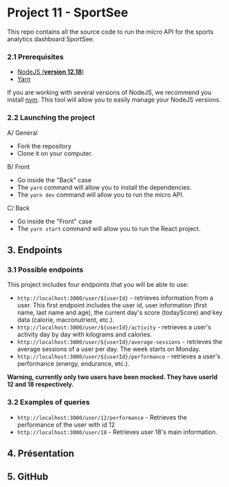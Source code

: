 # Project 11 - SportSee

This repo contains all the source code to run the micro API for the sports analytics dashboard SportSee.

### 2.1 Prerequisites

- [NodeJS (**version 12.18**)](https://nodejs.org/en/)
- [Yarn](https://yarnpkg.com/)

If you are working with several versions of NodeJS, we recommend you install [nvm](https://github.com/nvm-sh/nvm). This tool will allow you to easily manage your NodeJS versions.

### 2.2 Launching the project

A/ General
- Fork the repository
- Clone it on your computer.

B/ Front
- Go inside the "Back" case 
- The `yarn` command will allow you to install the dependencies.
- The `yarn dev` command will allow you to run the micro API.

C/ Back
- Go inside the "Front" case 
- The `yarn start` command will allow you to run the React project.

## 3. Endpoints

### 3.1 Possible endpoints

This project includes four endpoints that you will be able to use: 

- `http://localhost:3000/user/${userId}` - retrieves information from a user. This first endpoint includes the user id, user information (first name, last name and age), the current day's score (todayScore) and key data (calorie, macronutrient, etc.).
- `http://localhost:3000/user/${userId}/activity` - retrieves a user's activity day by day with kilograms and calories.
- `http://localhost:3000/user/${userId}/average-sessions` - retrieves the average sessions of a user per day. The week starts on Monday.
- `http://localhost:3000/user/${userId}/performance` - retrieves a user's performance (energy, endurance, etc.).


**Warning, currently only two users have been mocked. They have userId 12 and 18 respectively.**

### 3.2 Examples of queries

- `http://localhost:3000/user/12/performance` - Retrieves the performance of the user with id 12
- `http://localhost:3000/user/18` - Retrieves user 18's main information.

## 4. Présentation


## 5. GitHub
